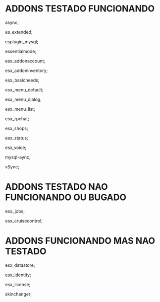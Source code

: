 # ADDONS TESTADO FUNCIONANDO

async;

es_extended;

esplugin_mysql;

essentialmode;

esx_addonaccount;

esx_addoninventory;

esx_basicneeds;

esx_menu_default;

esx_menu_dialog;

esx_menu_list;

esx_rpchat;

esx_shops;

esx_status;

esx_voice;

mysql-aync;

vSync;

# ADDONS TESTADO NAO FUNCIONANDO OU BUGADO

esx_jobs;

esx_cruisecontrol;


# ADDONS FUNCIONANDO MAS NAO TESTADO

esx_datastore;

esx_identity;

esx_license;

skinchanger;
